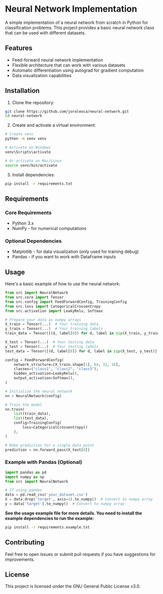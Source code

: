 # Neural Network Implementation

A simple implementation of a neural network from scratch in Python for classification problems. This project provides a basic neural network class that can be used with different datasets.

## Features

- Feed-forward neural network implementation
- Flexible architecture that can work with various datasets
- Automatic differentiation using autograd for gradient computation
- Data visualization capabilities

## Installation

1. Clone the repository:
```bash
git clone https://github.com/joraleoca/neural-network.git
cd neural-network
```

2. Create and activate a virtual environment:
```bash
# Create venv
python -m venv venv

# Activate on Windows
venv\Scripts\activate

# Or activate on Mac/Linux
source venv/bin/activate
```

3. Install dependencies:
```bash
pip install -r requirements.txt
```

## Requirements
### Core Requirements
- Python 3.x
- NumPy - for numerical computations

### Optional Dependencies
- Matplotlib - for data visualization (only used for training debug)
- Pandas - if you want to work with DataFrame inputs

## Usage

Here's a basic example of how to use the neural network:

```python
from src import NeuralNetwork
from src.core import Tensor
from src.config import FeedForwardConfig, TrainingConfig
from src.loss import CategoricalCrossentropy
from src.activation import LeakyRelu, Softmax

# Prepare your data as numpy arrays
X_train = Tensor(...)  # Your training data
y_train = Tensor(...)  # Your training labels
train_data = Tensor([(d, label[0]) for d, label in zip(X_train, y_train)], dtype=object)

X_test = Tensor(...)  # Your testing data
y_test = Tensor(...)  # Your testing labels
test_data = Tensor([(d, label[0]) for d, label in zip(X_test, y_test)], dtype=object)

config = FeedForwardConfig(
    network_structure=[X_train.shape[1], 64, 32, 16],
    classes=("class1", "class2", "class3"),
    hidden_activation=LeakyRelu(),
    output_activation=Softmax(),
)

# Initialize the neural network
nn = NeuralNetwork(config)

# Train the model
nn.train(
    list(train_data),
    list(test_data),
    config=TrainingConfig(
        loss=CategoricalCrossentropy()
    ),
)

# Make prediction for a single data point
prediction = nn.forward_pass(X_test[0])
```

### Example with Pandas (Optional)
```python
import pandas as pd
import numpy as np
from src import NeuralNetwork

# If using pandas
data = pd.read_csv('your_dataset.csv')
X = data.drop('target', axis=1).to_numpy()  # Convert to numpy array
y = data['target'].to_numpy()  # Convert to numpy array
```

**See the usage example file for more details. You need to install the example dependencies to run the example:**

```bash
pip install -r requirements.example.txt
```

## Contributing

Feel free to open issues or submit pull requests if you have suggestions for improvements.

## License

This project is licensed under the GNU General Public License v3.0.
